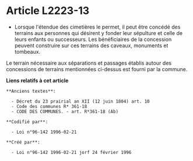 # Article L2223-13

- Lorsque l'étendue des cimetières le permet, il peut être concédé des terrains aux personnes qui désirent y fonder leur
sépulture et celle de leurs enfants ou successeurs. Les bénéficiaires de la concession peuvent construire sur ces terrains
des caveaux, monuments et tombeaux.

Le terrain nécessaire aux séparations et passages établis autour des concessions de terrains mentionnées ci-dessus est fourni
par la commune.

**Liens relatifs à cet article**

	**Anciens textes**:

	  - Décret du 23 prairial an XII (12 juin 1804) art. 10
	  - Code des communes R* 361-18
	  - CODE DES COMMUNES. - art. R*361-18 (Ab)

	**Codifié par**:

	  - Loi n°96-142 1996-02-21

	**Créé par**:

	  - Loi n°96-142 1996-02-21 jorf 24 février 1996
